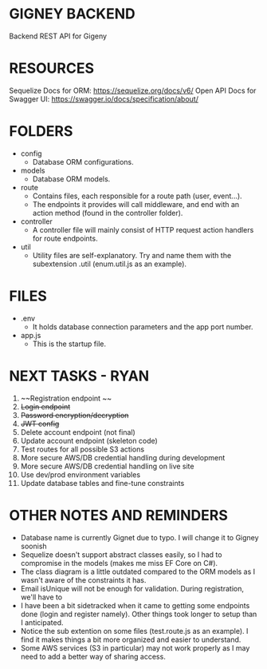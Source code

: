# GIGNEY BACKEND
Backend REST API for Gigeny


# RESOURCES
Sequelize Docs for ORM:
https://sequelize.org/docs/v6/
Open API Docs for Swagger UI:
https://swagger.io/docs/specification/about/


# FOLDERS
- config 
    - Database ORM configurations.
- models 
    - Database ORM models. 
- route 
    - Contains files, each responsible for a route path (user, event...). 
    - The endpoints it provides will call middleware, and end with an action method (found in the controller folder).
- controller
    - A controller file will mainly consist of HTTP request action handlers for route endpoints.
- util
    - Utility files are self-explanatory. Try and name them with the subextension .util (enum.util.js as an example).


# FILES
- .env 
    - It holds database connection parameters and the app port number.
- app.js 
    - This is the startup file.


# NEXT TASKS - RYAN
1. ~~Registration endpoint ~~
2. ~~Login endpoint~~
3. ~~Password encryption/decryption~~
4. ~~JWT config~~
5. Delete account endpoint (not final)
6. Update account endpoint (skeleton code)
7. Test routes for all possible S3 actions
8. More secure AWS/DB credential handling during development
9. More secure AWS/DB credential handling on live site
10. Use dev/prod environment variables
11. Update database tables and fine-tune constraints


# OTHER NOTES AND REMINDERS
- Database name is currently Gignet due to typo. I will change it to Gigney soonish
- Sequelize doesn't support abstract classes easily, so I had to compromise in the models (makes me miss EF Core on C#).
- The class diagram is a little outdated compared to the ORM models as I wasn't aware of the constraints it has.
- Email isUnique will not be enough for validation. During registration, we'll have to 
- I have been a bit sidetracked when it came to getting some endpoints done (login and register namely). Other things took longer to setup than I anticipated.
- Notice the sub extention on some files (test.route.js as an example). I find it makes things a bit more organized and easier to understand.
- Some AWS services (S3 in particular) may not work properly as I may need to add a better way of sharing access.
